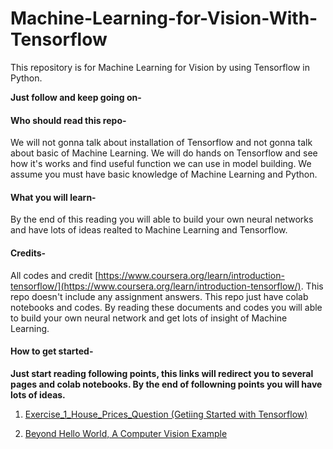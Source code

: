 # Machine-Learning-for-Vision-With-Tensorflow

This repository is for Machine Learning for Vision by using Tensorflow in Python.

**Just follow and keep going on-**

#### Who should read this repo-

We will not gonna talk about installation of Tensorflow and not gonna talk about basic of Machine Learning. We will do hands on Tensorflow and see how it's works and find useful function we can use in model building. We assume you must have basic knowledge of Machine Learning and Python.

#### What you will learn-

By the end of this reading you will able to build your own neural networks and have lots of ideas realted to Machine Learning and Tensorflow.

#### Credits-

All codes and credit [https://www.coursera.org/learn/introduction-tensorflow/](https://www.coursera.org/learn/introduction-tensorflow/).
This repo doesn't include any assignment answers. This repo just have colab notebooks and codes. By reading these documents and codes you will able to build your own neural network and get lots of insight of Machine Learning.

#### How to get started-
**Just start reading following points, this links will redirect you to several pages and colab notebooks. By the end of followning points you will have lots of ideas.**

1. [Exercise_1_House_Prices_Question (Getiing Started with Tensorflow)](https://github.com/Dipeshpal/Machine-Learning-for-Vision-With-Tensorflow/blob/master/Exercise_1_House_Prices_Question.md)

2. [Beyond Hello World, A Computer Vision Example](https://github.com/Dipeshpal/Machine-Learning-for-Vision-With-Tensorflow/blob/master/Beyond%20Hello%20World%2C%20A%20Computer%20Vision%20Example.md)
